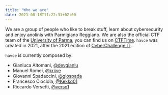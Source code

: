 ```yaml
---
title: "Who we are"
date: 2021-08-18T11:22:31+02:00
---
```

We are a group of people who like to break stuff, learn about cybersecurity and enjoy anolinis with Parmigiano Reggiano.
We are also the official CTF team of the [University of Parma](https://www.unipr.it), you can find us on [CTFTime](https://ctftime.org/team/162123). `havce` was created in 2021, after the 2021 edition of [CyberChallenge.IT](https://cyberchallenge.it).

`havce` is currently composed by:
 * Gianluca Altomani, [@devgianlu](/members/devgianlu)
 * Manuel Romei, [@kriive](https://github.com/kriive)
 * Giovanni Spadaccini, [@giospada](https://github.com/giospada)
 * Francesco Ciociola, [@Kekko01](https://github.com/Kekko01)
 * Riccardo Versetti, [@verso1](https://github.com/verso1)
